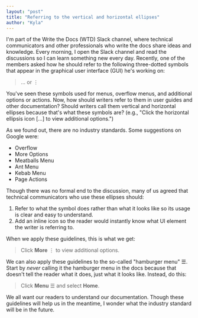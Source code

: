 ```yaml
---
layout: "post"
title: "Referring to the vertical and horizontal ellipses"
author: "Kyla"
---
```


I'm part of the Write the Docs (WTD) Slack channel, where technical communicators and other professionals who write the docs share ideas and knowledge. Every morning, I open the Slack channel and read the discussions so I can learn something new every day. Recently, one of the members asked how he should refer to the following three-dotted symbols that appear in the graphical user interface (GUI) he's working on:

> &hellip;
> or
> &#8942;

You've seen these symbols used for menus, overflow menus, and additional options or actions. Now, how should writers refer to them in user guides and other documentation? Should writers call them vertical and horizontal ellipses because that's what these symbols are? (e.g., "Click the horizontal ellipsis icon […] to view additional options.")

As we found out, there are no industry standards. Some suggestions on Google were:

* Overflow
* More Options
* Meatballs Menu
* Ant Menu
* Kebab Menu
* Page Actions

Though there was no formal end to the discussion, many of us agreed that technical communicators who use these ellipses should:

1. Refer to what the symbol does rather than what it looks like so its usage is clear and easy to understand.
2. Add an inline icon so the reader would instantly know what UI element the writer is referring to.

When we apply these guidelines, this is what we get:
> Click **More** &#8942; to view additional options.

We can also apply these guidelines to the so-called "hamburger menu" &#9776;. Start by *never* calling it the hamburger menu in the docs because that doesn't tell the reader what it does, just what it looks like. Instead, do this:
> Click **Menu** &#9776; and select **Home**.

We all want our readers to understand our documentation. Though these guidelines will help us in the meantime, I wonder what the industry standard will be in the future.
